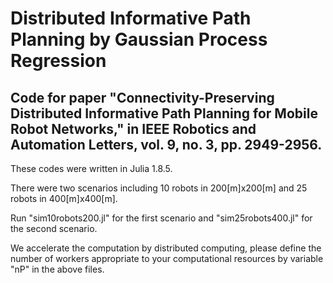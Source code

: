 # Distributed Informative Path Planning by Gaussian Process Regression

## Code for paper "Connectivity-Preserving Distributed Informative Path Planning for Mobile Robot Networks," in IEEE Robotics and Automation Letters, vol. 9, no. 3, pp. 2949-2956. 

These codes were written in Julia 1.8.5.

There were two scenarios including 10 robots in 200[m]x200[m] and 25 robots in 400[m]x400[m].

Run "sim10robots200.jl" for the first scenario and "sim25robots400.jl" for the second scenario.

We accelerate the computation by distributed computing, please define the number of workers appropriate to your computational resources by variable "nP" in the above files.

